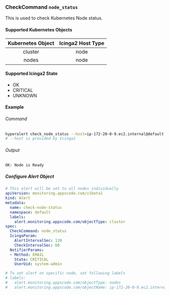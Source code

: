 ### CheckCommand `node_status`

This is used to check Kubernetes Node status.

#### Supported Kubernetes Objects

| Kubernetes Object | Icinga2 Host Type |
| :---:             | :---:             |
| cluster           | node              |
| nodes             | node              |

#### Supported Icinga2 State

* OK
* CRITICAL
* UNKNOWN

#### Example
###### Command
```sh
hyperalert check_node_status --host=ip-172-20-0-9.ec2.internal@default
# --host is provided by Icinga2
```
###### Output
```
OK: Node is Ready
```

##### Configure Alert Object
```yaml
# This alert will be set to all nodes individually
apiVersion: monitoring.appscode.com/v1beta1
kind: Alert
metadata:
  name: check-node-status
  namespace: default
  labels:
    alert.monitoring.appscode.com/objectType: cluster
spec:
  CheckCommand: node_status
  IcingaParam:
    AlertIntervalSec: 120
    CheckIntervalSec: 60
  NotifierParams:
  - Method: EMAIL
    State: CRITICAL
    UserUid: system-admin

# To set alert on specific node, set following labels
# labels:
#   alert.monitoring.appscode.com/objectType: nodes
#   alert.monitoring.appscode.com/objectName: ip-172-20-0-9.ec2.internal
```
